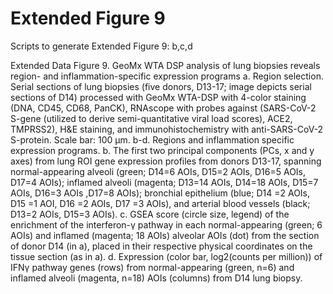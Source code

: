 # Extended Figure 9

Scripts to generate Extended Figure 9: b,c,d


Extended Data Figure 9. GeoMx WTA DSP analysis of lung biopsies reveals region- and inflammation-specific expression programs
a. Region selection. Serial sections of lung biopsies (five donors, D13-17; image depicts serial sections of D14) processed with GeoMx WTA-DSP with 4-color staining (DNA, CD45, CD68, PanCK), RNAscope with probes against (SARS-CoV-2 S-gene (utilized to derive semi-quantitative viral load scores), ACE2, TMPRSS2), H&E staining, and immunohistochemistry with anti-SARS-CoV-2 S-protein. Scale bar: 100 µm. b-d. Regions and inflammation specific expression programs. b. The first two principal components (PCs, x and y axes) from lung ROI gene expression profiles from donors D13-17, spanning normal-appearing alveoli (green; D14=6 AOIs, D15=2 AOIs, D16=5 AOIs, D17=4 AOIs); inflamed alveoli (magenta; D13=14 AOIs, D14=18 AOIs, D15=7 AOIs, D16=3 AOIs ,D17=8 AOIs); bronchial epithelium (blue;  D14 =2 AOIs, D15 =1 AOI, D16 =2 AOIs, D17 =3 AOIs), and arterial blood vessels (black; D13=2 AOIs, D15=3 AOIs). c. GSEA score (circle size, legend) of the enrichment of the interferon-γ pathway in each normal-appearing (green; 6 AOIs) and inflamed (magenta; 18 AOIs) alveolar AOIs (dot) from the section of donor D14 (in a), placed in their respective physical coordinates on the tissue section (as in a). d. Expression (color bar, log2(counts per million)) of IFNγ pathway genes (rows) from normal-appearing (green, n=6) and inflamed alveoli (magenta, n=18) AOIs (columns) from D14 lung biopsy.


